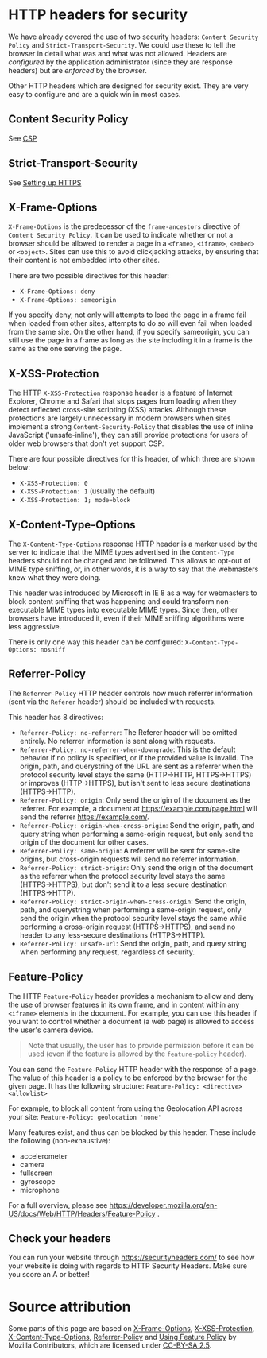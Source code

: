 # HTTP headers for security
We have already covered the use of two security headers: `Content Security Policy` and `Strict-Transport-Security`. We could use these to tell the browser in detail what was and what was not allowed. Headers are _configured_ by the application administrator (since they are response headers) but are _enforced_ by the browser. 

Other HTTP headers which are designed for security exist. They are very easy to configure and are a quick win in most cases. 

## Content Security Policy
See [CSP](..\004injectionattacks\003xss\004xsscsp.md)

## Strict-Transport-Security
See [Setting up HTTPS](..\005https\003settinguphttps.md)

## X-Frame-Options
`X-Frame-Options` is the predecessor of the `frame-ancestors` directive of `Content Security Policy`. It can be used to indicate whether or not a browser should be allowed to render a page in a `<frame>`, `<iframe>`, `<embed>` or `<object>`. Sites can use this to avoid clickjacking attacks, by ensuring that their content is not embedded into other sites.

There are two possible directives for this header:
* `X-Frame-Options: deny`
* `X-Frame-Options: sameorigin`

If you specify deny, not only will attempts to load the page in a frame fail when loaded from other sites, attempts to do so will even fail when loaded from the same site. On the other hand, if you specify sameorigin, you can still use the page in a frame as long as the site including it in a frame is the same as the one serving the page.

## X-XSS-Protection
The HTTP `X-XSS-Protection` response header is a feature of Internet Explorer, Chrome and Safari that stops pages from loading when they detect reflected cross-site scripting (XSS) attacks. Although these protections are largely unnecessary in modern browsers when sites implement a strong `Content-Security-Policy` that disables the use of inline JavaScript ('unsafe-inline'), they can still provide protections for users of older web browsers that don't yet support CSP.

There are four possible directives for this header, of which three are shown below:
* `X-XSS-Protection: 0`
* `X-XSS-Protection: 1` (usually the default)
* `X-XSS-Protection: 1; mode=block`

## X-Content-Type-Options
The `X-Content-Type-Options` response HTTP header is a marker used by the server to indicate that the MIME types advertised in the `Content-Type` headers should not be changed and be followed. This allows to opt-out of MIME type sniffing, or, in other words, it is a way to say that the webmasters knew what they were doing.

This header was introduced by Microsoft in IE 8 as a way for webmasters to block content sniffing that was happening and could transform non-executable MIME types into executable MIME types. Since then, other browsers have introduced it, even if their MIME sniffing algorithms were less aggressive.

There is only one way this header can be configured:
`X-Content-Type-Options: nosniff`

## Referrer-Policy
The `Referrer-Policy` HTTP header controls how much referrer information (sent via the `Referer` header) should be included with requests.

This header has 8 directives:
* `Referrer-Policy: no-referrer`: The Referer header will be omitted entirely. No referrer information is sent along with requests.
* `Referrer-Policy: no-referrer-when-downgrade`: This is the default behavior if no policy is specified, or if the provided value is invalid. The origin, path, and querystring of the URL are sent as a referrer when the protocol security level stays the same (HTTP→HTTP, HTTPS→HTTPS) or improves (HTTP→HTTPS), but isn't sent to less secure destinations (HTTPS→HTTP).
* `Referrer-Policy: origin`: Only send the origin of the document as the referrer. For example, a document at https://example.com/page.html will send the referrer https://example.com/.
* `Referrer-Policy: origin-when-cross-origin`: Send the origin, path, and query string when performing a same-origin request, but only send the origin of the document for other cases.
* `Referrer-Policy: same-origin`: A referrer will be sent for same-site origins, but cross-origin requests will send no referrer information.
* `Referrer-Policy: strict-origin`: Only send the origin of the document as the referrer when the protocol security level stays the same (HTTPS→HTTPS), but don't send it to a less secure destination (HTTPS→HTTP).
* `Referrer-Policy: strict-origin-when-cross-origin`: Send the origin, path, and querystring when performing a same-origin request, only send the origin when the protocol security level stays the same while performing a cross-origin request (HTTPS→HTTPS), and send no header to any less-secure destinations (HTTPS→HTTP).
* `Referrer-Policy: unsafe-url`: Send the origin, path, and query string when performing any request, regardless of security.

## Feature-Policy
The HTTP `Feature-Policy` header provides a mechanism to allow and deny the use of browser features in its own frame, and in content within any `<iframe>` elements in the document. For example, you can use this header if you want to control whether a document (a web page) is allowed to access the user's camera device. 

> Note that usually, the user has to provide permission before it can be used (even if the feature is allowed by the `feature-policy` header). 
 
You can send the `Feature-Policy` HTTP header with the response of a page. The value of this header is a policy to be enforced by the browser for the given page. It has the following structure:
`Feature-Policy: <directive> <allowlist>`

For example, to block all content from using the Geolocation API across your site:
`Feature-Policy: geolocation 'none'`

Many features exist, and thus can be blocked by this header. These include the following (non-exhaustive):
* accelerometer
* camera
* fullscreen
* gyroscope
* microphone

For a full overview, please see https://developer.mozilla.org/en-US/docs/Web/HTTP/Headers/Feature-Policy . 

## Check your headers
You can run your website through https://securityheaders.com/ to see how your website is doing with regards to HTTP Security Headers. Make sure you score an A or better!


# Source attribution
Some parts of this page are based on [X-Frame-Options](https://developer.mozilla.org/en-US/docs/Web/HTTP/Headers/X-Frame-Options), [X-XSS-Protection](https://developer.mozilla.org/en-US/docs/Web/HTTP/Headers/X-XSS-Protection), [X-Content-Type-Options](https://developer.mozilla.org/en-US/docs/Web/HTTP/Headers/X-Content-Type-Options), [Referrer-Policy](https://developer.mozilla.org/en-US/docs/Web/HTTP/Headers/Referrer-Policy) and [Using Feature Policy](https://developer.mozilla.org/en-US/docs/Web/HTTP/Feature_Policy/Using_Feature_Policy) by Mozilla Contributors, which are licensed under [CC-BY-SA 2.5](http://creativecommons.org/licenses/by-sa/2.5/).
